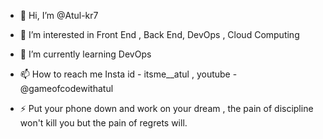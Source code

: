 - 👋 Hi, I’m @Atul-kr7 
- 👀 I’m interested in Front End , Back End, DevOps , Cloud Computing
- 🌱 I’m currently learning DevOps
  
- 📫 How to reach me Insta id - itsme__atul , youtube - @gameofcodewithatul
  
- ⚡ Put your phone down and work on your dream , the pain of discipline won't kill you but the pain of regrets will.

<!---
Atul-kr7/Atul-kr7 is a ✨ special ✨ repository because its `README.md` (this file) appears on your GitHub profile.
You can click the Preview link to take a look at your changes.
--->
